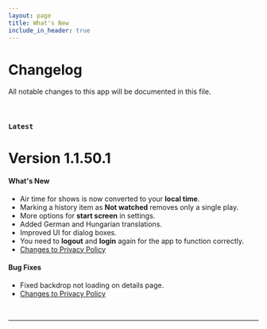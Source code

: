 ```yaml
---
layout: page
title: What's New
include_in_header: true
---
```


# Changelog
All notable changes to this app will be documented in this file.

<br>

### `Latest`
# **Version 1.1.50.1**

#### What's New
- Air time for shows is now converted to your **local time**.
- Marking a history item as **Not watched** removes only a single play.
- More options for **start screen** in settings.
- Added German and Hungarian translations.
- Improved UI for dialog boxes.
- You need to **logout** and **login** again for the app to function correctly.
- [Changes to Privacy Policy](/privacypolicy)

#### Bug Fixes
- Fixed backdrop not loading on details page.
- [Changes to Privacy Policy](/privacypolicy)

<br>

---

